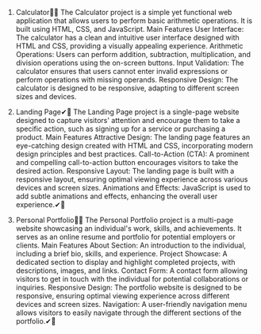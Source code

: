 1. Calculator💖🎉
The Calculator project is a simple yet functional web application that allows users to perform basic arithmetic operations. It is built using HTML, CSS, and JavaScript.
Main Features
User Interface: The calculator has a clean and intuitive user interface designed with HTML and CSS, providing a visually appealing experience.
Arithmetic Operations: Users can perform addition, subtraction, multiplication, and division operations using the on-screen buttons.
Input Validation: The calculator ensures that users cannot enter invalid expressions or perform operations with missing operands.
Responsive Design: The calculator is designed to be responsive, adapting to different screen sizes and devices.

2. Landing Page✔💖
The Landing Page project is a single-page website designed to capture visitors' attention and encourage them to take a specific action, such as signing up for a service or purchasing a product.
Main Features
Attractive Design: The landing page features an eye-catching design created with HTML and CSS, incorporating modern design principles and best practices.
Call-to-Action (CTA): A prominent and compelling call-to-action button encourages visitors to take the desired action.
Responsive Layout: The landing page is built with a responsive layout, ensuring optimal viewing experience across various devices and screen sizes.
Animations and Effects: JavaScript is used to add subtle animations and effects, enhancing the overall user experience.✔🚀

4. Personal Portfolio🎁👀
The Personal Portfolio project is a multi-page website showcasing an individual's work, skills, and achievements. It serves as an online resume and portfolio for potential employers or clients.
Main Features
About Section: An introduction to the individual, including a brief bio, skills, and experience.
Project Showcase: A dedicated section to display and highlight completed projects, with descriptions, images, and links.
Contact Form: A contact form allowing visitors to get in touch with the individual for potential collaborations or inquiries.
Responsive Design: The portfolio website is designed to be responsive, ensuring optimal viewing experience across different devices and screen sizes.
Navigation: A user-friendly navigation menu allows visitors to easily navigate through the different sections of the portfolio.✔🚀
